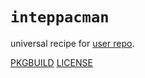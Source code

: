 # `inteppacman`

universal recipe for [user repo](../themartiancompany/ur).

[PKGBUILD](PKGBUILD)
[LICENSE](COPYING)
